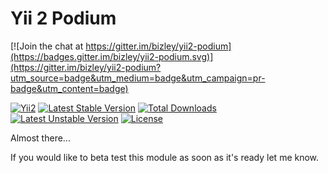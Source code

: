 Yii 2 Podium
============

[![Join the chat at https://gitter.im/bizley/yii2-podium](https://badges.gitter.im/bizley/yii2-podium.svg)](https://gitter.im/bizley/yii2-podium?utm_source=badge&utm_medium=badge&utm_campaign=pr-badge&utm_content=badge)

[![Yii2](https://img.shields.io/badge/Powered_by-Yii_Framework-green.svg?style=flat)](http://www.yiiframework.com/)
[![Latest Stable Version](https://poser.pugx.org/bizley/podium/v/stable)](https://packagist.org/packages/bizley/podium) [![Total Downloads](https://poser.pugx.org/bizley/podium/downloads)](https://packagist.org/packages/bizley/podium) [![Latest Unstable Version](https://poser.pugx.org/bizley/podium/v/unstable)](https://packagist.org/packages/bizley/podium) [![License](https://poser.pugx.org/bizley/podium/license)](https://packagist.org/packages/bizley/podium)

Almost there...

If you would like to beta test this module as soon as it's ready let me know.
